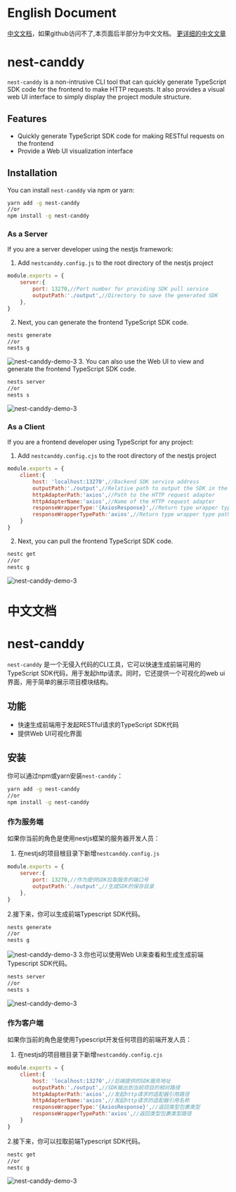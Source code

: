 # English Document
[中文文档](https://github.com/826327700/nest-canddy/blob/master/README.zh-CN.md)，如果github访问不了,本页面后半部分为中文文档。
[更详细的中文文章](https://juejin.cn/post/7413939828202848294)
# nest-canddy

`nest-canddy` is a non-intrusive CLI tool that can quickly generate TypeScript SDK code for the frontend to make HTTP requests. It also provides a visual web UI interface to simply display the project module structure.

## Features

- Quickly generate TypeScript SDK code for making RESTful requests on the frontend
- Provide a Web UI visualization interface

## Installation

You can install `nest-canddy` via npm or yarn:

```bash
yarn add -g nest-canddy
//or
npm install -g nest-canddy
```
### As a Server

If you are a server developer using the nestjs framework:

1. Add `nestcanddy.config.js` to the root directory of the nestjs project
```javascript
module.exports = {
    server:{
		port: 13270,//Port number for providing SDK pull service
		outputPath:'./output',//Directory to save the generated SDK
	},
}
```
2. Next, you can generate the frontend TypeScript SDK code.
```bash
nests generate
//or
nests g
```
![nest-canddy-demo-3](https://caidan-1318352346.cos.ap-guangzhou.myqcloud.com/upload/demo/nest-canddy-demo-1.gif)
3. You can also use the Web UI to view and generate the frontend TypeScript SDK code.
```bash
nests server
//or
nests s
```
![nest-canddy-demo-3](https://caidan-1318352346.cos.ap-guangzhou.myqcloud.com/upload/demo/nest-canddy-demo-2.gif)

### As a Client

If you are a frontend developer using TypeScript for any project:

1. Add `nestcanddy.config.cjs` to the root directory of the nestjs project
```javascript
module.exports = {
	client:{
		host: 'localhost:13270',//Backend SDK service address
		outputPath:'./output',//Relative path to output the SDK in the current project
		httpAdapterPath:'axios',//Path to the HTTP request adapter
		httpAdapterName:'axios',//Name of the HTTP request adapter
		responseWrapperType:'{AxiosResponse}',//Return type wrapper type
		responseWrapperTypePath:'axios',//Return type wrapper type path
	}
}
```
2. Next, you can pull the frontend TypeScript SDK code.
```bash
nestc get
//or
nestc g
```
![nest-canddy-demo-3](https://caidan-1318352346.cos.ap-guangzhou.myqcloud.com/upload/demo/nest-canddy-demo-3.gif)




# 中文文档

# nest-canddy

`nest-canddy` 是一个无侵入代码的CLI工具，它可以快速生成前端可用的TypeScript SDK代码，用于发起http请求。同时，它还提供一个可视化的web ui界面，用于简单的展示项目模块结构。

## 功能

- 快速生成前端用于发起RESTful请求的TypeScript SDK代码
- 提供Web UI可视化界面

## 安装

你可以通过npm或yarn安装`nest-canddy`：

```bash
yarn add -g nest-canddy
//or
npm install -g nest-canddy
```
### 作为服务端

如果你当前的角色是使用nestjs框架的服务器开发人员：

1. 在nestjs的项目根目录下新增`nestcanddy.config.js`
```javascript
module.exports = {
    server:{
		port: 13270,//作为提供SDK拉取服务的端口号
		outputPath:'./output',//生成SDK的保存目录
	},
}
```
2.接下来，你可以生成前端Typescript SDK代码。
```bash
nests generate
//or
nests g
```
![nest-canddy-demo-3](https://caidan-1318352346.cos.ap-guangzhou.myqcloud.com/upload/demo/nest-canddy-demo-1.gif)
3.你也可以使用Web UI来查看和生成生成前端Typescript SDK代码。
```bash
nests server
//or
nests s
```
![nest-canddy-demo-3](https://caidan-1318352346.cos.ap-guangzhou.myqcloud.com/upload/demo/nest-canddy-demo-2.gif)

### 作为客户端

如果你当前的角色是使用Typescript开发任何项目的前端开发人员：

1. 在nestjs的项目根目录下新增`nestcanddy.config.cjs`
```javascript
module.exports = {
	client:{
		host: 'localhost:13270',//后端提供的SDK服务地址
		outputPath:'./output',//SDK输出到当前项目的相对路径
		httpAdapterPath:'axios',//发起http请求的适配器引用路径
		httpAdapterName:'axios',//发起http请求的适配器引用名称
		responseWrapperType:'{AxiosResponse}',//返回类型包裹类型
		responseWrapperTypePath:'axios',//返回类型包裹类型路径
	}
}
```
2.接下来，你可以拉取前端Typescript SDK代码。
```bash
nestc get
//or
nestc g
```
![nest-canddy-demo-3](https://caidan-1318352346.cos.ap-guangzhou.myqcloud.com/upload/demo/nest-canddy-demo-3.gif)
